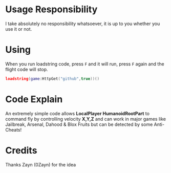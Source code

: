 # Usage Responsibility
I take absolutely no responsibility whatsoever, it is up to you whether you use it or not.

# Using
When you run loadstring code, press ```F``` and it will run, press ```F``` again and the flight code will stop.
```lua
loadstring(game:HttpGet("github",true))()
```

# Code Explain
An extremely simple code allows **LocalPlayer HumanoidRootPart** to command fly by controlling velocity **X,Y,Z** and can work in major games like Jailbreak, Arsenal, Dahood & Blox Fruits but can be detected by some Anti-Cheats!

# Credits
Thanks Zayn (0Zayn) for the idea
